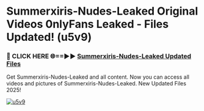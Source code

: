 # Summerxiris-Nudes-Leaked Original Videos 0nlyFans Leaked - Files Updated! (u5v9)

<h3>🔴 CLICK HERE 🌐==►► <a href="https://tinyurl.com/yc6ubb5a" rel="nofollow">Summerxiris-Nudes-Leaked Updated Files</a></h3>

Get Summerxiris-Nudes-Leaked and all content. Now you can access all videos and pictures of Summerxiris-Nudes-Leaked. New Updated Files 2025!

[![u5v9](https://i.imgur.com/7eu0CRL.gif)](https://tinyurl.com/yc6ubb5a)
